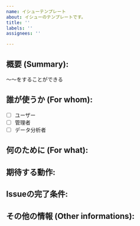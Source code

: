 ```yaml
---
name: イシューテンプレート
about: イシューのテンプレートです。
title: ''
labels: ''
assignees: ''

---
```


<!-- New Issue format -->
## 概要 (Summary):
〜〜をすることができる
## 誰が使うか (For whom):
- [ ] ユーザー
- [ ] 管理者
- [ ] データ分析者

## 何のために (For what):

## 期待する動作:

## Issueの完了条件:

## その他の情報 (Other informations):
